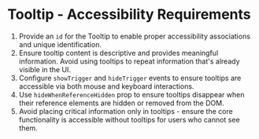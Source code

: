 # Tooltip - Accessibility Requirements

1. Provide an `id` for the Tooltip to enable proper accessibility associations and unique identification.
2. Ensure tooltip content is descriptive and provides meaningful information. Avoid using tooltips to repeat
      information that's already visible in the UI.
3. Configure `showTrigger` and `hideTrigger` events to ensure tooltips are accessible via both
      mouse and keyboard interactions.
4. Use `hideWhenReferenceHidden` prop to ensure tooltips disappear when their reference elements are
      hidden or removed from the DOM.
5. Avoid placing critical information only in tooltips - ensure the core functionality is accessible without tooltips
      for users who cannot see them.